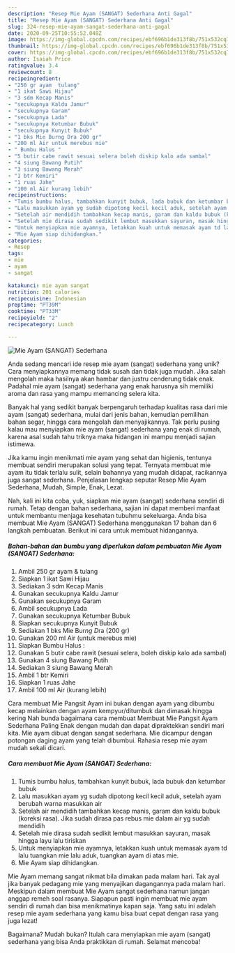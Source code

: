 ```yaml
---
description: "Resep Mie Ayam (SANGAT) Sederhana Anti Gagal"
title: "Resep Mie Ayam (SANGAT) Sederhana Anti Gagal"
slug: 324-resep-mie-ayam-sangat-sederhana-anti-gagal
date: 2020-09-25T10:55:52.048Z
image: https://img-global.cpcdn.com/recipes/ebf696b1de313f8b/751x532cq70/mie-ayam-sangat-sederhana-foto-resep-utama.jpg
thumbnail: https://img-global.cpcdn.com/recipes/ebf696b1de313f8b/751x532cq70/mie-ayam-sangat-sederhana-foto-resep-utama.jpg
cover: https://img-global.cpcdn.com/recipes/ebf696b1de313f8b/751x532cq70/mie-ayam-sangat-sederhana-foto-resep-utama.jpg
author: Isaiah Price
ratingvalue: 3.4
reviewcount: 8
recipeingredient:
- "250 gr ayam  tulang"
- "1 ikat Sawi Hijau"
- "3 sdm Kecap Manis"
- "secukupnya Kaldu Jamur"
- "secukupnya Garam"
- "secukupnya Lada"
- "secukupnya Ketumbar Bubuk"
- "secukupnya Kunyit Bubuk"
- "1 bks Mie Burng Dra 200 gr"
- "200 ml Air untuk merebus mie"
- " Bumbu Halus "
- "5 butir cabe rawit sesuai selera boleh diskip kalo ada sambal"
- "4 siung Bawang Putih"
- "3 siung Bawang Merah"
- "1 btr Kemiri"
- "1 ruas Jahe"
- "100 ml Air kurang lebih"
recipeinstructions:
- "Tumis bumbu halus, tambahkan kunyit bubuk, lada bubuk dan ketumbar bubuk"
- "Lalu masukkan ayam yg sudah dipotong kecil kecil aduk, setelah ayam berubah warna masukkan air"
- "Setelah air mendidih tambahkan kecap manis, garam dan kaldu bubuk (koreksi rasa). Jika sudah dirasa pas rebus mie dalam air yg sudah mendidih"
- "Setelah mie dirasa sudah sedikit lembut masukkan sayuran, masak hingga layu lalu tiriskan"
- "Untuk menyiapkan mie ayamnya, letakkan kuah untuk memasak ayam td lalu tuangkan mie lalu aduk, tuangkan ayam di atas mie."
- "Mie Ayam siap dihidangkan."
categories:
- Resep
tags:
- mie
- ayam
- sangat

katakunci: mie ayam sangat 
nutrition: 201 calories
recipecuisine: Indonesian
preptime: "PT39M"
cooktime: "PT33M"
recipeyield: "2"
recipecategory: Lunch

---
```



![Mie Ayam (SANGAT) Sederhana](https://img-global.cpcdn.com/recipes/ebf696b1de313f8b/751x532cq70/mie-ayam-sangat-sederhana-foto-resep-utama.jpg)

Anda sedang mencari ide resep mie ayam (sangat) sederhana yang unik? Cara menyiapkannya memang tidak susah dan tidak juga mudah. Jika salah mengolah maka hasilnya akan hambar dan justru cenderung tidak enak. Padahal mie ayam (sangat) sederhana yang enak harusnya sih memiliki aroma dan rasa yang mampu memancing selera kita.

Banyak hal yang sedikit banyak berpengaruh terhadap kualitas rasa dari mie ayam (sangat) sederhana, mulai dari jenis bahan, kemudian pemilihan bahan segar, hingga cara mengolah dan menyajikannya. Tak perlu pusing kalau mau menyiapkan mie ayam (sangat) sederhana yang enak di rumah, karena asal sudah tahu triknya maka hidangan ini mampu menjadi sajian istimewa.

Jika kamu ingin menikmati mie ayam yang sehat dan higienis, tentunya membuat sendiri merupakan solusi yang tepat. Ternyata membuat mie ayam itu tidak terlalu sulit, selain bahannya yang mudah didapat, racikannya juga sangat sederhana. Penjelasan lengkap seputar Resep Mie Ayam Sederhana, Mudah, Simple, Enak, Lezat.


Nah, kali ini kita coba, yuk, siapkan mie ayam (sangat) sederhana sendiri di rumah. Tetap dengan bahan sederhana, sajian ini dapat memberi manfaat untuk membantu menjaga kesehatan tubuhmu sekeluarga. Anda bisa membuat Mie Ayam (SANGAT) Sederhana menggunakan 17 bahan dan 6 langkah pembuatan. Berikut ini cara untuk membuat hidangannya.

<!--inarticleads1-->

##### Bahan-bahan dan bumbu yang diperlukan dalam pembuatan Mie Ayam (SANGAT) Sederhana:

1. Ambil 250 gr ayam &amp; tulang
1. Siapkan 1 ikat Sawi Hijau
1. Sediakan 3 sdm Kecap Manis
1. Gunakan secukupnya Kaldu Jamur
1. Gunakan secukupnya Garam
1. Ambil secukupnya Lada
1. Gunakan secukupnya Ketumbar Bubuk
1. Siapkan secukupnya Kunyit Bubuk
1. Sediakan 1 bks Mie Bur*ng D*ra (200 gr)
1. Gunakan 200 ml Air (untuk merebus mie)
1. Siapkan  Bumbu Halus :
1. Gunakan 5 butir cabe rawit (sesuai selera, boleh diskip kalo ada sambal)
1. Gunakan 4 siung Bawang Putih
1. Sediakan 3 siung Bawang Merah
1. Ambil 1 btr Kemiri
1. Siapkan 1 ruas Jahe
1. Ambil 100 ml Air (kurang lebih)


Cara membuat Mie Pangsit Ayam ini bukan dengan ayam yang dibumbu kecap melainkan dengan ayam kempyur/ditumbuk dan dimasak hingga kering Nah bunda bagaimana cara membuat Membuat Mie Pangsit Ayam Sederhana Paling Enak dengan mudah dan dapat dipraktekkan sendiri mari kita. Mie ayam dibuat dengan sangat sederhana. Mie dicampur dengan potongan daging ayam yang telah dibumbui. Rahasia resep mie ayam mudah sekali dicari. 

<!--inarticleads2-->

##### Cara membuat Mie Ayam (SANGAT) Sederhana:

1. Tumis bumbu halus, tambahkan kunyit bubuk, lada bubuk dan ketumbar bubuk
1. Lalu masukkan ayam yg sudah dipotong kecil kecil aduk, setelah ayam berubah warna masukkan air
1. Setelah air mendidih tambahkan kecap manis, garam dan kaldu bubuk (koreksi rasa). Jika sudah dirasa pas rebus mie dalam air yg sudah mendidih
1. Setelah mie dirasa sudah sedikit lembut masukkan sayuran, masak hingga layu lalu tiriskan
1. Untuk menyiapkan mie ayamnya, letakkan kuah untuk memasak ayam td lalu tuangkan mie lalu aduk, tuangkan ayam di atas mie.
1. Mie Ayam siap dihidangkan.


Mie Ayam memang sangat nikmat bila dimakan pada malam hari. Tak ayal jika banyak pedagang mie yang menyajikan dagangannya pada malam hari. Meskipun dalam membuat Mie Ayam sangat sederhana namun jangan anggap remeh soal rasanya. Siapapun pasti ingin membuat mie ayam sendiri di rumah dan bisa menikmatinya kapan saja. Yang satu ini adalah resep mie ayam sederhana yang kamu bisa buat cepat dengan rasa yang juga lezat! 

Bagaimana? Mudah bukan? Itulah cara menyiapkan mie ayam (sangat) sederhana yang bisa Anda praktikkan di rumah. Selamat mencoba!
